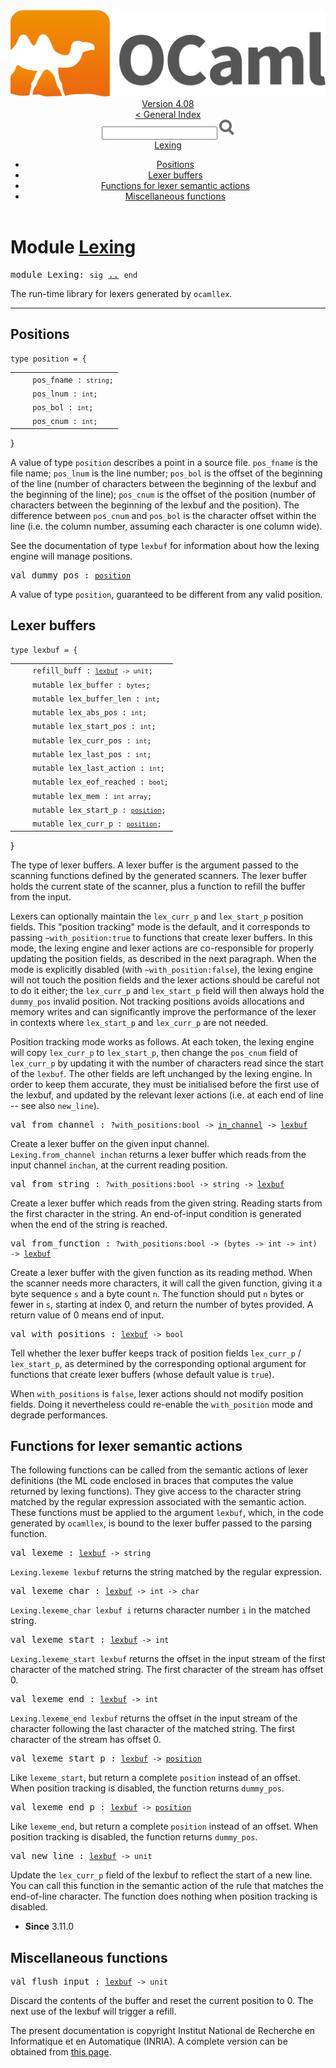 <!-- ((! set title API !)) ((! set documentation !)) ((! set api !)) ((! set nobreadcrumb !)) -->
<div class="api"><header><nav class="toc brand"><a class="brand" href="https://ocaml.org/"><img src="colour-logo-gray.svg" class="svg" alt="OCaml"></a></nav><nav class="toc"><div class="toc_version"><a href="/docs" id="version-select">Version 4.08</a></div><a href="index.html">&lt; General Index</a><div class="api_search"><input type="text" name="apisearch" id="api_search" oninput="mySearch(false);" onkeypress="this.oninput();" onclick="this.oninput();" onpaste="this.oninput();">
<img src="search_icon.svg" alt="Search" class="svg" onclick="mySearch(false)"></div>
<div id="search_results"></div><div class="toc_title"><a href="#top">Lexing</a></div><ul><li><a href="#1_Positions">Positions</a></li><li><a href="#1_Lexerbuffers">Lexer buffers</a></li><li><a href="#1_Functionsforlexersemanticactions">Functions for lexer semantic actions</a></li><li><a href="#1_Miscellaneousfunctions">Miscellaneous functions</a></li></ul></nav></header>

<h1>Module <a href="type_Lexing.html">Lexing</a></h1>

<pre><span id="MODULELexing"><span class="keyword">module</span> Lexing</span>: <code class="code"><span class="keyword">sig</span></code> <a href="Lexing.html">..</a> <code class="code"><span class="keyword">end</span></code></pre><div class="info module top">
<div class="info-desc">
<p>The run-time library for lexers generated by <code class="code">ocamllex</code>.</p>
</div>
</div>
<hr width="100%">
<h2 id="1_Positions">Positions</h2>
<pre><code><span id="TYPEposition"><span class="keyword">type</span> <code class="type"></code>position</span> = {</code></pre><table class="typetable">
<tbody><tr>
<td align="left" valign="top">
<code>&nbsp;&nbsp;</code></td>
<td align="left" valign="top">
<code><span id="TYPEELTposition.pos_fname">pos_fname</span>&nbsp;: <code class="type">string</code>;</code></td>

</tr>
<tr>
<td align="left" valign="top">
<code>&nbsp;&nbsp;</code></td>
<td align="left" valign="top">
<code><span id="TYPEELTposition.pos_lnum">pos_lnum</span>&nbsp;: <code class="type">int</code>;</code></td>

</tr>
<tr>
<td align="left" valign="top">
<code>&nbsp;&nbsp;</code></td>
<td align="left" valign="top">
<code><span id="TYPEELTposition.pos_bol">pos_bol</span>&nbsp;: <code class="type">int</code>;</code></td>

</tr>
<tr>
<td align="left" valign="top">
<code>&nbsp;&nbsp;</code></td>
<td align="left" valign="top">
<code><span id="TYPEELTposition.pos_cnum">pos_cnum</span>&nbsp;: <code class="type">int</code>;</code></td>

</tr></tbody></table>
}

<div class="info ">
<div class="info-desc">
<p>A value of type <code class="code">position</code> describes a point in a source file.
   <code class="code">pos_fname</code> is the file name; <code class="code">pos_lnum</code> is the line number;
   <code class="code">pos_bol</code> is the offset of the beginning of the line (number
   of characters between the beginning of the lexbuf and the beginning
   of the line); <code class="code">pos_cnum</code> is the offset of the position (number of
   characters between the beginning of the lexbuf and the position).
   The difference between <code class="code">pos_cnum</code> and <code class="code">pos_bol</code> is the character
   offset within the line (i.e. the column number, assuming each
   character is one column wide).</p>

<p>See the documentation of type <code class="code">lexbuf</code> for information about
   how the lexing engine will manage positions.</p>
</div>
</div>


<pre><span id="VALdummy_pos"><span class="keyword">val</span> dummy_pos</span> : <code class="type"><a href="Lexing.html#TYPEposition">position</a></code></pre><div class="info ">
<div class="info-desc">
<p>A value of type <code class="code">position</code>, guaranteed to be different from any
   valid position.</p>
</div>
</div>
<h2 id="1_Lexerbuffers">Lexer buffers</h2>
<pre><code><span id="TYPElexbuf"><span class="keyword">type</span> <code class="type"></code>lexbuf</span> = {</code></pre><table class="typetable">
<tbody><tr>
<td align="left" valign="top">
<code>&nbsp;&nbsp;</code></td>
<td align="left" valign="top">
<code><span id="TYPEELTlexbuf.refill_buff">refill_buff</span>&nbsp;: <code class="type"><a href="Lexing.html#TYPElexbuf">lexbuf</a> -&gt; unit</code>;</code></td>

</tr>
<tr>
<td align="left" valign="top">
<code>&nbsp;&nbsp;</code></td>
<td align="left" valign="top">
<code><span class="keyword">mutable&nbsp;</span><span id="TYPEELTlexbuf.lex_buffer">lex_buffer</span>&nbsp;: <code class="type">bytes</code>;</code></td>

</tr>
<tr>
<td align="left" valign="top">
<code>&nbsp;&nbsp;</code></td>
<td align="left" valign="top">
<code><span class="keyword">mutable&nbsp;</span><span id="TYPEELTlexbuf.lex_buffer_len">lex_buffer_len</span>&nbsp;: <code class="type">int</code>;</code></td>

</tr>
<tr>
<td align="left" valign="top">
<code>&nbsp;&nbsp;</code></td>
<td align="left" valign="top">
<code><span class="keyword">mutable&nbsp;</span><span id="TYPEELTlexbuf.lex_abs_pos">lex_abs_pos</span>&nbsp;: <code class="type">int</code>;</code></td>

</tr>
<tr>
<td align="left" valign="top">
<code>&nbsp;&nbsp;</code></td>
<td align="left" valign="top">
<code><span class="keyword">mutable&nbsp;</span><span id="TYPEELTlexbuf.lex_start_pos">lex_start_pos</span>&nbsp;: <code class="type">int</code>;</code></td>

</tr>
<tr>
<td align="left" valign="top">
<code>&nbsp;&nbsp;</code></td>
<td align="left" valign="top">
<code><span class="keyword">mutable&nbsp;</span><span id="TYPEELTlexbuf.lex_curr_pos">lex_curr_pos</span>&nbsp;: <code class="type">int</code>;</code></td>

</tr>
<tr>
<td align="left" valign="top">
<code>&nbsp;&nbsp;</code></td>
<td align="left" valign="top">
<code><span class="keyword">mutable&nbsp;</span><span id="TYPEELTlexbuf.lex_last_pos">lex_last_pos</span>&nbsp;: <code class="type">int</code>;</code></td>

</tr>
<tr>
<td align="left" valign="top">
<code>&nbsp;&nbsp;</code></td>
<td align="left" valign="top">
<code><span class="keyword">mutable&nbsp;</span><span id="TYPEELTlexbuf.lex_last_action">lex_last_action</span>&nbsp;: <code class="type">int</code>;</code></td>

</tr>
<tr>
<td align="left" valign="top">
<code>&nbsp;&nbsp;</code></td>
<td align="left" valign="top">
<code><span class="keyword">mutable&nbsp;</span><span id="TYPEELTlexbuf.lex_eof_reached">lex_eof_reached</span>&nbsp;: <code class="type">bool</code>;</code></td>

</tr>
<tr>
<td align="left" valign="top">
<code>&nbsp;&nbsp;</code></td>
<td align="left" valign="top">
<code><span class="keyword">mutable&nbsp;</span><span id="TYPEELTlexbuf.lex_mem">lex_mem</span>&nbsp;: <code class="type">int array</code>;</code></td>

</tr>
<tr>
<td align="left" valign="top">
<code>&nbsp;&nbsp;</code></td>
<td align="left" valign="top">
<code><span class="keyword">mutable&nbsp;</span><span id="TYPEELTlexbuf.lex_start_p">lex_start_p</span>&nbsp;: <code class="type"><a href="Lexing.html#TYPEposition">position</a></code>;</code></td>

</tr>
<tr>
<td align="left" valign="top">
<code>&nbsp;&nbsp;</code></td>
<td align="left" valign="top">
<code><span class="keyword">mutable&nbsp;</span><span id="TYPEELTlexbuf.lex_curr_p">lex_curr_p</span>&nbsp;: <code class="type"><a href="Lexing.html#TYPEposition">position</a></code>;</code></td>

</tr></tbody></table>
}

<div class="info ">
<div class="info-desc">
<p>The type of lexer buffers. A lexer buffer is the argument passed
   to the scanning functions defined by the generated scanners.
   The lexer buffer holds the current state of the scanner, plus
   a function to refill the buffer from the input.</p>

<p>Lexers can optionally maintain the <code class="code">lex_curr_p</code> and <code class="code">lex_start_p</code>
   position fields.  This "position tracking" mode is the default, and
   it corresponds to passing <code class="code">~with_position:<span class="keyword">true</span></code> to functions that
   create lexer buffers. In this mode, the lexing engine and lexer
   actions are co-responsible for properly updating the position
   fields, as described in the next paragraph.  When the mode is
   explicitly disabled (with <code class="code">~with_position:<span class="keyword">false</span></code>), the lexing
   engine will not touch the position fields and the lexer actions
   should be careful not to do it either; the <code class="code">lex_curr_p</code> and
   <code class="code">lex_start_p</code> field will then always hold the <code class="code">dummy_pos</code> invalid
   position.  Not tracking positions avoids allocations and memory
   writes and can significantly improve the performance of the lexer
   in contexts where <code class="code">lex_start_p</code> and <code class="code">lex_curr_p</code> are not needed.</p>

<p>Position tracking mode works as follows.  At each token, the lexing
   engine will copy <code class="code">lex_curr_p</code> to <code class="code">lex_start_p</code>, then change the
   <code class="code">pos_cnum</code> field of <code class="code">lex_curr_p</code> by updating it with the number of
   characters read since the start of the <code class="code">lexbuf</code>.  The other fields
   are left unchanged by the lexing engine.  In order to keep them
   accurate, they must be initialised before the first use of the
   lexbuf, and updated by the relevant lexer actions (i.e. at each end
   of line -- see also <code class="code">new_line</code>).</p>
</div>
</div>


<pre><span id="VALfrom_channel"><span class="keyword">val</span> from_channel</span> : <code class="type">?with_positions:bool -&gt; <a href="Stdlib.html#TYPEin_channel">in_channel</a> -&gt; <a href="Lexing.html#TYPElexbuf">lexbuf</a></code></pre><div class="info ">
<div class="info-desc">
<p>Create a lexer buffer on the given input channel.
   <code class="code"><span class="constructor">Lexing</span>.from_channel&nbsp;inchan</code> returns a lexer buffer which reads
   from the input channel <code class="code">inchan</code>, at the current reading position.</p>
</div>
</div>

<pre><span id="VALfrom_string"><span class="keyword">val</span> from_string</span> : <code class="type">?with_positions:bool -&gt; string -&gt; <a href="Lexing.html#TYPElexbuf">lexbuf</a></code></pre><div class="info ">
<div class="info-desc">
<p>Create a lexer buffer which reads from
   the given string. Reading starts from the first character in
   the string. An end-of-input condition is generated when the
   end of the string is reached.</p>
</div>
</div>

<pre><span id="VALfrom_function"><span class="keyword">val</span> from_function</span> : <code class="type">?with_positions:bool -&gt; (bytes -&gt; int -&gt; int) -&gt; <a href="Lexing.html#TYPElexbuf">lexbuf</a></code></pre><div class="info ">
<div class="info-desc">
<p>Create a lexer buffer with the given function as its reading method.
   When the scanner needs more characters, it will call the given
   function, giving it a byte sequence <code class="code">s</code> and a byte
   count <code class="code">n</code>. The function should put <code class="code">n</code> bytes or fewer in <code class="code">s</code>,
   starting at index 0, and return the number of bytes
   provided. A return value of 0 means end of input.</p>
</div>
</div>

<pre><span id="VALwith_positions"><span class="keyword">val</span> with_positions</span> : <code class="type"><a href="Lexing.html#TYPElexbuf">lexbuf</a> -&gt; bool</code></pre><div class="info ">
<div class="info-desc">
<p>Tell whether the lexer buffer keeps track of position fields
    <code class="code">lex_curr_p</code> / <code class="code">lex_start_p</code>, as determined by the corresponding
    optional argument for functions that create lexer buffers
    (whose default value is <code class="code"><span class="keyword">true</span></code>).</p>

<p>When <code class="code">with_positions</code> is <code class="code"><span class="keyword">false</span></code>, lexer actions should not
    modify position fields.  Doing it nevertheless could
    re-enable the <code class="code">with_position</code> mode and degrade performances.</p>
</div>
</div>
<h2 id="1_Functionsforlexersemanticactions">Functions for lexer semantic actions</h2><p>The following functions can be called from the semantic actions
   of lexer definitions (the ML code enclosed in braces that
   computes the value returned by lexing functions). They give
   access to the character string matched by the regular expression
   associated with the semantic action. These functions must be
   applied to the argument <code class="code">lexbuf</code>, which, in the code generated by
   <code class="code">ocamllex</code>, is bound to the lexer buffer passed to the parsing
   function.</p>

<pre><span id="VALlexeme"><span class="keyword">val</span> lexeme</span> : <code class="type"><a href="Lexing.html#TYPElexbuf">lexbuf</a> -&gt; string</code></pre><div class="info ">
<div class="info-desc">
<p><code class="code"><span class="constructor">Lexing</span>.lexeme&nbsp;lexbuf</code> returns the string matched by
           the regular expression.</p>
</div>
</div>

<pre><span id="VALlexeme_char"><span class="keyword">val</span> lexeme_char</span> : <code class="type"><a href="Lexing.html#TYPElexbuf">lexbuf</a> -&gt; int -&gt; char</code></pre><div class="info ">
<div class="info-desc">
<p><code class="code"><span class="constructor">Lexing</span>.lexeme_char&nbsp;lexbuf&nbsp;i</code> returns character number <code class="code">i</code> in
   the matched string.</p>
</div>
</div>

<pre><span id="VALlexeme_start"><span class="keyword">val</span> lexeme_start</span> : <code class="type"><a href="Lexing.html#TYPElexbuf">lexbuf</a> -&gt; int</code></pre><div class="info ">
<div class="info-desc">
<p><code class="code"><span class="constructor">Lexing</span>.lexeme_start&nbsp;lexbuf</code> returns the offset in the
   input stream of the first character of the matched string.
   The first character of the stream has offset 0.</p>
</div>
</div>

<pre><span id="VALlexeme_end"><span class="keyword">val</span> lexeme_end</span> : <code class="type"><a href="Lexing.html#TYPElexbuf">lexbuf</a> -&gt; int</code></pre><div class="info ">
<div class="info-desc">
<p><code class="code"><span class="constructor">Lexing</span>.lexeme_end&nbsp;lexbuf</code> returns the offset in the input stream
   of the character following the last character of the matched
   string. The first character of the stream has offset 0.</p>
</div>
</div>

<pre><span id="VALlexeme_start_p"><span class="keyword">val</span> lexeme_start_p</span> : <code class="type"><a href="Lexing.html#TYPElexbuf">lexbuf</a> -&gt; <a href="Lexing.html#TYPEposition">position</a></code></pre><div class="info ">
<div class="info-desc">
<p>Like <code class="code">lexeme_start</code>, but return a complete <code class="code">position</code> instead
    of an offset.  When position tracking is disabled, the function
    returns <code class="code">dummy_pos</code>.</p>
</div>
</div>

<pre><span id="VALlexeme_end_p"><span class="keyword">val</span> lexeme_end_p</span> : <code class="type"><a href="Lexing.html#TYPElexbuf">lexbuf</a> -&gt; <a href="Lexing.html#TYPEposition">position</a></code></pre><div class="info ">
<div class="info-desc">
<p>Like <code class="code">lexeme_end</code>, but return a complete <code class="code">position</code> instead
    of an offset.  When position tracking is disabled, the function
    returns <code class="code">dummy_pos</code>.</p>
</div>
</div>

<pre><span id="VALnew_line"><span class="keyword">val</span> new_line</span> : <code class="type"><a href="Lexing.html#TYPElexbuf">lexbuf</a> -&gt; unit</code></pre><div class="info ">
<div class="info-desc">
<p>Update the <code class="code">lex_curr_p</code> field of the lexbuf to reflect the start
    of a new line.  You can call this function in the semantic action
    of the rule that matches the end-of-line character.  The function
    does nothing when position tracking is disabled.</p>
</div>
<ul class="info-attributes">
<li><b>Since</b> 3.11.0</li>
</ul>
</div>
<h2 id="1_Miscellaneousfunctions">Miscellaneous functions</h2>
<pre><span id="VALflush_input"><span class="keyword">val</span> flush_input</span> : <code class="type"><a href="Lexing.html#TYPElexbuf">lexbuf</a> -&gt; unit</code></pre><div class="info ">
<div class="info-desc">
<p>Discard the contents of the buffer and reset the current
    position to 0.  The next use of the lexbuf will trigger a
    refill.</p>
</div>
</div>

<div class="copyright">The present documentation is copyright Institut National de Recherche en Informatique et en Automatique (INRIA). A complete version can be obtained from <a href="http://caml.inria.fr/pub/docs/manual-ocaml/">this page</a>.</div></div>